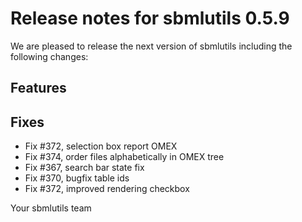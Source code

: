 # Release notes for sbmlutils 0.5.9

We are pleased to release the next version of sbmlutils including the 
following changes:

## Features

## Fixes
- Fix #372, selection box report OMEX
- Fix #374, order files alphabetically in OMEX tree
- Fix #367, search bar state fix
- Fix #370, bugfix table ids
- Fix #372, improved rendering checkbox

Your sbmlutils team

